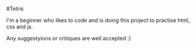 #Tetris

I'm a beginner who likes to code and is doing this project to practise html, css and js.

Any suggestyions or critiques are well accepted :)
